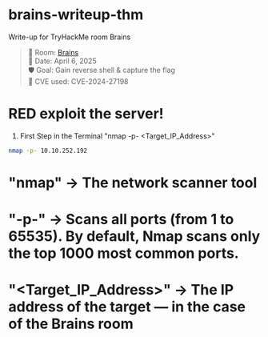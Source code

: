 # brains-writeup-thm
Write-up for TryHackMe room Brains

> 🧠 Room: [Brains](https://tryhackme.com/room/brains)  
> 📅 Date: April 6, 2025  
> 🛡️ Goal: Gain reverse shell & capture the flag  
> 🚨 CVE used: CVE-2024-27198

# RED exploit the server!

1. First Step in the Terminal "nmap -p- <Target_IP_Address>"
```bash
nmap -p- 10.10.252.192
````
# "nmap" -> The network scanner tool
# "-p-"  -> Scans all ports (from 1 to 65535). By default, Nmap scans only the top 1000 most common ports.
# "<Target_IP_Address>" -> The IP address of the target — in the case of the Brains room


